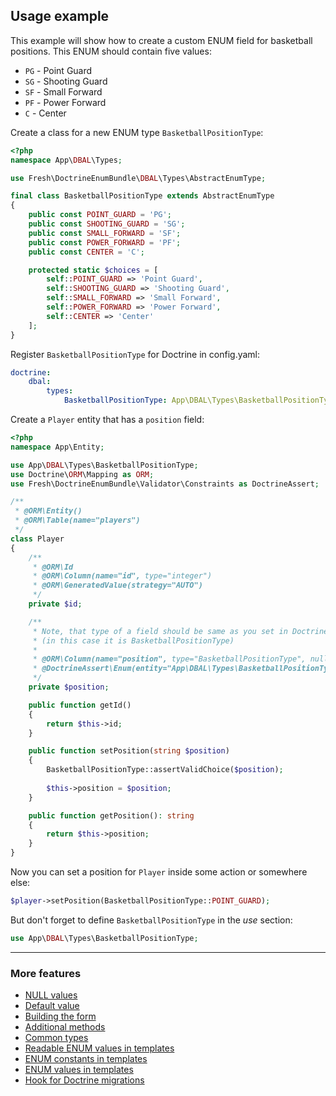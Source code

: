 ## Usage example

This example will show how to create a custom ENUM field for basketball positions. This ENUM should contain five values:

* `PG` - Point Guard
* `SG` - Shooting Guard
* `SF` - Small Forward
* `PF` - Power Forward
* `C` - Center

Create a class for a new ENUM type `BasketballPositionType`:

```php
<?php
namespace App\DBAL\Types;

use Fresh\DoctrineEnumBundle\DBAL\Types\AbstractEnumType;

final class BasketballPositionType extends AbstractEnumType
{
    public const POINT_GUARD = 'PG';
    public const SHOOTING_GUARD = 'SG';
    public const SMALL_FORWARD = 'SF';
    public const POWER_FORWARD = 'PF';
    public const CENTER = 'C';

    protected static $choices = [
        self::POINT_GUARD => 'Point Guard',
        self::SHOOTING_GUARD => 'Shooting Guard',
        self::SMALL_FORWARD => 'Small Forward',
        self::POWER_FORWARD => 'Power Forward',
        self::CENTER => 'Center'
    ];
}
```

Register `BasketballPositionType` for Doctrine in config.yaml:

```yaml
doctrine:
    dbal:
        types:
            BasketballPositionType: App\DBAL\Types\BasketballPositionType
```

Create a `Player` entity that has a `position` field:

```php
<?php
namespace App\Entity;

use App\DBAL\Types\BasketballPositionType;
use Doctrine\ORM\Mapping as ORM;
use Fresh\DoctrineEnumBundle\Validator\Constraints as DoctrineAssert;

/**
 * @ORM\Entity()
 * @ORM\Table(name="players")
 */
class Player
{
    /**
     * @ORM\Id
     * @ORM\Column(name="id", type="integer")
     * @ORM\GeneratedValue(strategy="AUTO")
     */
    private $id;

    /**
     * Note, that type of a field should be same as you set in Doctrine config
     * (in this case it is BasketballPositionType)
     *
     * @ORM\Column(name="position", type="BasketballPositionType", nullable=false)
     * @DoctrineAssert\Enum(entity="App\DBAL\Types\BasketballPositionType")     
     */
    private $position;

    public function getId()
    {
        return $this->id;
    }

    public function setPosition(string $position)
    {
        BasketballPositionType::assertValidChoice($position);
        
        $this->position = $position;
    }

    public function getPosition(): string
    {
        return $this->position;
    }
}
```

Now you can set a position for `Player` inside some action or somewhere else:

```php
$player->setPosition(BasketballPositionType::POINT_GUARD);
```

But don't forget to define `BasketballPositionType` in the *use* section:

```php
use App\DBAL\Types\BasketballPositionType;
```

---

### More features

* [NULL values](./null_values.md "NULL values")
* [Default value](./default_value.md "Default value")
* [Building the form](./building_the_form.md "Building the form")
* [Additional methods](./additional_methods.md "Additional methods")
* [Common types](./common_types.md "Common types")
* [Readable ENUM values in templates](./readable_enum_values_in_template.md "Readable ENUM values in templates")
* [ENUM constants in templates](./enum_constants_in_templates.md "ENUM constants in templates")
* [ENUM values in templates](./enum_values_in_templates.md "ENUM values in templates")
* [Hook for Doctrine migrations](./hook_for_doctrine_migrations.md "Hook for Doctrine migrations")
